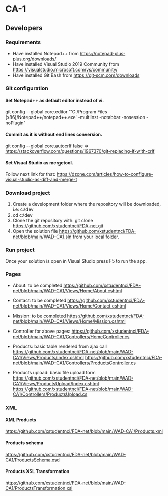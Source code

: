 # CA-1

## Developers
### Requirements
* Have installed Notepad++ from https://notepad-plus-plus.org/downloads/
* Have installed Visual Studio 2019 Community from https://visualstudio.microsoft.com/vs/community/
* Have installed Git Bash from https://git-scm.com/downloads

### Git configuration
#### Set Notepad++ as default editor instead of vi.
git config --global core.editor "'C:/Program Files (x86)/Notepad++/notepad++.exe' -multiInst -notabbar -nosession -noPlugin"
#### Commit as it is without end lines conversion.
git config --global core.autocrlf false  => https://stackoverflow.com/questions/1967370/git-replacing-lf-with-crlf
#### Set Visual Studio as mergetool.
Follow next link for that: https://dzone.com/articles/how-to-configure-visual-studio-as-diff-and-merge-t

### Download project
1. Create a development folder where the repository will be downloaded, i.e: c:\dev
2. cd c:\dev
3. Clone the git repository with: git clone https://github.com/xstudentnci/FDA-net.git
4. Open the solution file https://github.com/xstudentnci/FDA-net/blob/main/WAD-CA1.sln from your local folder.

### Run project
Once your solution is open in Visual Studio press F5 to run the app.

### Pages
* About: to be completed
https://github.com/xstudentnci/FDA-net/blob/main/WAD-CA1/Views/Home/About.cshtml
* Contact: to be completed
https://github.com/xstudentnci/FDA-net/blob/main/WAD-CA1/Views/Home/Contact.cshtml
* Mission: to be completed
https://github.com/xstudentnci/FDA-net/blob/main/WAD-CA1/Views/Home/Mission.cshtml
* Controller for above pages:
https://github.com/xstudentnci/FDA-net/blob/main/WAD-CA1/Controllers/HomeController.cs

* Products: basic table rendered from ajax call
https://github.com/xstudentnci/FDA-net/blob/main/WAD-CA1/Views/Products/Index.cshtml
https://github.com/xstudentnci/FDA-net/blob/main/WAD-CA1/Controllers/ProductsController.cs

* Products upload: basic file upload form
https://github.com/xstudentnci/FDA-net/blob/main/WAD-CA1/Views/ProductsUpload/Index.cshtml
https://github.com/xstudentnci/FDA-net/blob/main/WAD-CA1/Controllers/ProductsUpload.cs

### XML
#### XML Products
https://github.com/xstudentnci/FDA-net/blob/main/WAD-CA1/Products.xml
#### Products schema
https://github.com/xstudentnci/FDA-net/blob/main/WAD-CA1/ProductsSchema.xsd
#### Products XSL Transformation
https://github.com/xstudentnci/FDA-net/blob/main/WAD-CA1/ProductsTransformation.xsl
